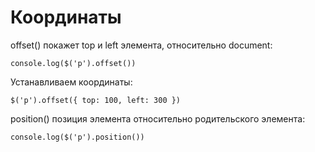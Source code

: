 # Координаты

offset() покажет top и left элемента, относительно document:

    console.log($('p').offset())

Устанавливаем координаты:

    $('p').offset({ top: 100, left: 300 })

position() позиция элемента относительно родительского элемента:

    console.log($('p').position())
